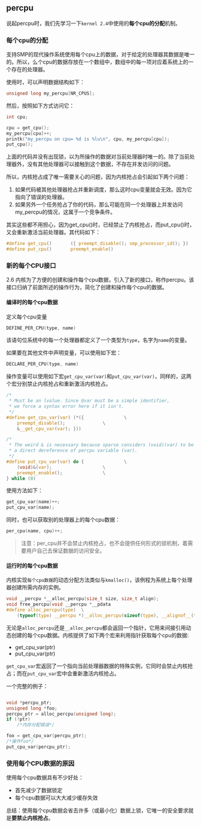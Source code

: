 ## percpu

说起percpu时，我们先学习一下`kernel 2.4`中使用的**每个cpu的分配**机制。


### 每个cpu的分配

支持SMP的现代操作系统使用每个cpu上的数据，对于给定的处理器其数据是唯一的。所以，么个cpu的数据存放在一个数组中，数组中的每一项对应着系统上的一个存在的处理器。

使用时，可以声明数据结构如下：

```c
unsigned long my_percpu[NR_CPUS];
```

然后，按照如下方式访问它：

```c
int cpu;

cpu = get_cpu();
my_percpu[cpu]++;
printk("my_percpu on cpu= %d is %lu\n", cpu, my_percpu[cpu]);
put_cpu();
```

上面的代码并没有出现锁，以为所操作的数据对当前处理器时唯一的。除了当前处理器外，没有其他处理器可以接触到这个数据，不存在并发访问的问题。

所以，内核抢占成了唯一需要关心的问题，因为内核抢占会引起如下两个问题：

1. 如果代码被其他处理器抢占并重新调度，那么这时cpu变量就会无效。因为它指向了错误的处理器。
2. 如果另外一个任务抢占了你的代码，那么可能在同一个处理器上并发访问my_percpu的情况，这属于一个竞争条件。


其实这些都不用担心，因为get_cpu()时，已经禁止了内核抢占，而put_cpu()时，又会重新激活当前处理器。其代码如下：


```c
#define get_cpu()		({ preempt_disable(); smp_processor_id(); })
#define put_cpu()		preempt_enable()
```

### 新的每个CPU接口


2.6 内核为了方便的创建和操作每个cpu数据，引入了新的接口，称作percpu。该接口归纳了前面所述的操作行为，简化了创建和操作每个cpu的数据。

#### 编译时的每个cpu数据

定义每个cpu变量

```c
DEFINE_PER_CPU(type, name)
```

该语句位系统中的每一个处理器都定义了一个类型为`type`，名字为`name`的变量。

如果要在其他文件中声明变量，可以使用如下宏：

```c
DECLARE_PER_CPU(type, name)
```

操作变量可以使用如下宏`get_cpu_var(var)`和`put_cpu_var(var)`，同样的，这两个宏分别禁止内核抢占和重新激活内核抢占。

```c
/*
 * Must be an lvalue. Since @var must be a simple identifier,
 * we force a syntax error here if it isn't.
 */
#define get_cpu_var(var) (*({				\
	preempt_disable();				\
	&__get_cpu_var(var); }))

/*
 * The weird & is necessary because sparse considers (void)(var) to be
 * a direct dereference of percpu variable (var).
 */
#define put_cpu_var(var) do {				\
	(void)&(var);					\
	preempt_enable();				\
} while (0)
```

使用方法如下：

```c
get_cpu_var(name)++;
put_cpu_var(name);
```

同时，也可以获取别的处理器上的每个cpu数据：

```c
per_cpu(name, cpu)++;
```

> 注意：per_cpu并不会禁止内核抢占，也不会提供任何形式的锁机制，着需要用户自己去保证数据的访问安全。



#### 运行时的每个cpu数据


内核实现`每个cpu数据`的动态分配方法类似与`kmalloc()`，该例程为系统上每个处理器创建所需内存的实例。


```c
void __percpu *__alloc_percpu(size_t size, size_t align);
void free_percpu(void __percpu *__pdata
#define alloc_percpu(type)	\
	(typeof(type) __percpu *)__alloc_percpu(sizeof(type), __alignof__(type))
```


无论是`alloc_percpu`还是`__alloc_percpu`都会返回一个指针，它用来间接引用动态创建的每个cpu数据。内核提供了如下两个宏来利用指针获取每个cpu的数据:

* get_cpu_var(ptr)
* put_cpu_var(ptr)

`get_cpu_var`宏返回了一个指向当前处理器数据的特殊实例，它同时会禁止内核抢占；而在`put_cpu_var`宏中会重新激活内核抢占。


一个完整的例子：

```c

void *percpu_ptr;
unsigned long *foo;
percpu_ptr = alloc_percpu(unsigned long);
if (!ptr)
	/*内存分配错误*/

foo = get_cpu_var(percpu_ptr);
/*操作foo*/
put_cpu_var(percpu_ptr);
```

### 使用每个CPU数据的原因

使用每个cpu数据具有不少好处：

* 首先减少了数据锁定
* 每个cpu数据可以大大减少缓存失效


总结：使用每个cpu数据会省去许多（或最小化）数据上锁，它唯一的安全要求就是**要禁止内核抢占**。








